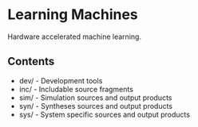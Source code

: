 # Learning Machines

Hardware accelerated machine learning.

## Contents

- dev/ - Development tools
- inc/ - Includable source fragments
- sim/ - Simulation sources and output products
- syn/ - Syntheses sources and output products
- sys/ - System specific sources and output products
